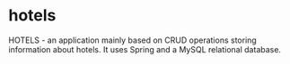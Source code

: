 # hotels
HOTELS - an application mainly based on CRUD operations storing information about hotels. It uses Spring and a MySQL relational database.
